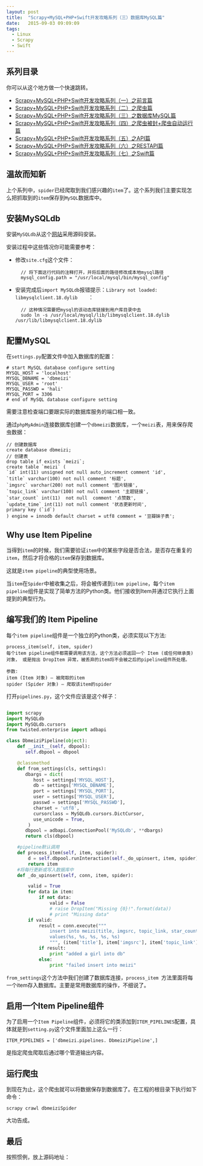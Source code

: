 ```yaml
---
layout: post
title:  "Scrapy+MySQL+PHP+Swift开发攻略系列（三）数据库MySQL篇"
date:   2015-09-03 09:09:09
tags:
  - Linux
  - Scrapy
  - Swift
---
```


## 系列目录

你可以从这个地方做一个快速跳转。

- [Scrapy+MySQL+PHP+Swift开发攻略系列（一）之前言篇](http://blog.coderharry.com/2015/08/08/fullstack-of-Scrapy+MySQL+PHP+Swift1.html)
- [Scrapy+MySQL+PHP+Swift开发攻略系列（二）之爬虫篇](http://blog.coderharry.com/2015/08/08/fullstack-of-Scrapy+MySQL+PHP+Swift2.html)
- [Scrapy+MySQL+PHP+Swift开发攻略系列（三）之数据库MySQL篇]()
- [Scrapy+MySQL+PHP+Swift开发攻略系列（四）之爬虫被封+爬虫自动运行篇]()
- [Scrapy+MySQL+PHP+Swift开发攻略系列（五）之API篇]()
- [Scrapy+MySQL+PHP+Swift开发攻略系列（六）之RESTAPI篇]()
- [Scrapy+MySQL+PHP+Swift开发攻略系列（七）之Swift篇]()

## 温故而知新

上个系列中，`spider`已经爬取到我们感兴趣的`item`了。这个系列我们主要实现怎么把抓取到的`item`保存到`MySQL`数据库中。

## 安装MySQLdb

安装`MySQLdb`从这个[网站](https://pypi.python.org/pypi/MySQL-python/1.2.5#downloads)采用源码安装。

安装过程中这些情况你可能需要参考：

- 修改`site.cfg`这个文件：

		// 将下面这行代码的注释打开，并将后面的路径修改成本地mysql路径
		mysql_config.path = "/usr/local/mysql/bin/mysql_config"
		
- 安装完成后`import MySQLdb`报错提示：`Library not loaded: libmysqlclient.18.dylib	`：

		// 这种情况需要把mysql的该动态库链接到用户库目录中去
		sudo ln -s /usr/local/mysql/lib/libmysqlclient.18.dylib /usr/lib/libmysqlclient.18.dylib

## 配置MySQL

在`settings.py`配置文件中加入数据库的配置：

	# start MySQL database configure setting
	MYSQL_HOST = 'localhost'
	MYSQL_DBNAME = 'dbmeizi'
	MYSQL_USER = 'root'
	MYSQL_PASSWD = 'hali'
	MYSQL_PORT = 3306
	# end of MySQL database configure setting

需要注意检查端口要跟实际的数据库服务的端口相一致。

通过`phpMyAdmin`连接数据库创建一个`dbmeizi`数据库，一个`meizi`表，用来保存爬虫数据：
	
	// 创建数据库
	create database dbmeizi;
	// 创建表
	drop table if exists `meizi`;
	create table `meizi` (
	`id` int(11) unsigned not null auto_increment comment 'id',
	`title` varchar(100) not null comment '标题',
	`imgsrc` varchar(200) not null comment '图片链接',
	`topic_link` varchar(100) not null comment '主题链接',
	`star_count` int(11)  not null  comment '点赞数',
	`update_time` int(11) not null comment '状态更新时间',
	primary key (`id`)
	) engine = innodb default charset = utf8 comment = '豆瓣妹子表';

## Why use Item Pipeline

当得到`item`的时候，我们需要验证`item`中的某些字段是否合法，是否存在重复的`item`，然后才将合格的`item`保存到数据库。

这就是`item pipeline`的典型使用场景。

当`item`在`Spider`中被收集之后，将会被传递到`item pipeline`，每个`item pipeline`组件是实现了简单方法的Python类。他们接收到Item并通过它执行上面提到的典型行为。

## 编写我们的 Item Pipeline

每个`item pipeline`组件是一个独立的Python类，必须实现以下方法:

	process_item(self, item, spider)
	每个item pipeline组件都需要调用该方法，这个方法必须返回一个 Item (或任何继承类)对象， 或是抛出 DropItem 异常，被丢弃的item将不会被之后的pipeline组件所处理。

	参数:	
	item (Item 对象) – 被爬取的item
	spider (Spider 对象) – 爬取该item的spider


打开`pipelines.py`，这个文件应该是这个样子：

``` python

import scrapy
import MySQLdb
import MySQLdb.cursors
from twisted.enterprise import adbapi

class DbmeiziPipeline(object):
    def __init__(self, dbpool):
	   self.dbpool = dbpool

    @classmethod
    def from_settings(cls, settings):
	   dbargs = dict(
		  host = settings['MYSQL_HOST'],
		  db = settings['MYSQL_DBNAME'],
		  port = settings['MYSQL_PORT'],
		  user = settings['MYSQL_USER'],
		  passwd = settings['MYSQL_PASSWD'],
		  charset = 'utf8',
		  cursorclass = MySQLdb.cursors.DictCursor,
		  use_unicode = True,
		)
	   dbpool = adbapi.ConnectionPool('MySQLdb', **dbargs)
	   return cls(dbpool)

    #pipeline默认调用
    def process_item(self, item, spider):
        d = self.dbpool.runInteraction(self._do_upinsert, item, spider)  
    	return item
    #将每行更新或写入数据库中
    def _do_upinsert(self, conn, item, spider):                 

    	valid = True
    	for data in item:
    		if not data:
    			valid = False
    			# raise DropItem("Missing {0}!".format(data))
    			# print "Missing data"
        if valid:
            result = conn.execute("""
                insert into meizi(title, imgsrc, topic_link, star_count, update_time) 
                values(%s, %s, %s, %s, %s)
                """, (item['title'], item['imgsrc'], item['topic_link'], item['star_count'], item['update_time']))
            if result:
                print "added a girl into db"
            else:
                print "failed insert into meizi"

```

`from_settings`这个方法中我们创建了数据库连接，`process_item `方法里面将每一个item存入数据库。主要是常用数据库的操作，不细说了。


## 启用一个Item Pipeline组件

为了启用一个`Item Pipeline`组件，必须将它的类添加到`ITEM_PIPELINES`配置，具体就是到`setting.py`这个文件里面加上这么一行：
	
	ITEM_PIPELINES = ['dbmeizi.pipelines. DbmeiziPipeline',] 

是指定爬虫爬取后通过哪个管道输出内容。

## 运行爬虫
到现在为止，这个爬虫就可以将数据保存到数据库了。在工程的根目录下执行如下命令：

	scrapy crawl dbmeiziSpider



大功告成。

## 最后

按照惯例，放上源码地址：




